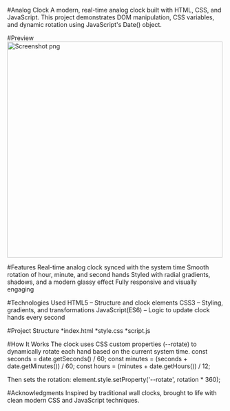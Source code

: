#Analog Clock
A modern, real-time analog clock built with HTML, CSS, and JavaScript. This project demonstrates DOM manipulation, CSS variables, and dynamic rotation using JavaScript's Date() object.

#Preview
<img width="500" height="500" alt="Screenshot png" src="https://github.com/user-attachments/assets/b885f9fa-3eac-4618-997a-d9afae0ecdb9" />

#Features
Real-time analog clock synced with the system time
Smooth rotation of hour, minute, and second hands
Styled with radial gradients, shadows, and a modern glassy effect
Fully responsive and visually engaging

#Technologies Used
 HTML5 – Structure and clock elements
 CSS3 – Styling, gradients, and transformations
 JavaScript(ES6) – Logic to update clock hands every second

#Project Structure
*index.html
*style.css 
*script.js 

#How It Works
The clock uses CSS custom properties (--rotate) to dynamically rotate each hand based on the current system time.
const seconds = date.getSeconds() / 60;
     const minutes = (seconds + date.getMinutes()) / 60;
      const hours = (minutes + date.getHours()) / 12;
      
Then sets the rotation:
element.style.setProperty('--rotate', rotation * 360);

#Acknowledgments
Inspired by traditional wall clocks, brought to life with clean modern CSS and JavaScript techniques.
